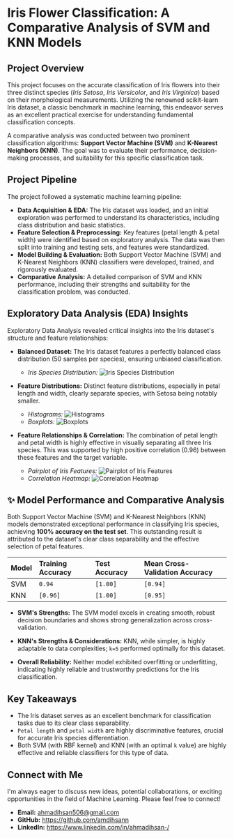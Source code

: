# Iris Flower Classification: A Comparative Analysis of SVM and KNN Models

## Project Overview

This project focuses on the accurate classification of Iris flowers into their three distinct species (*Iris Setosa*, *Iris Versicolor*, and *Iris Virginica*) based on their morphological measurements. Utilizing the renowned scikit-learn Iris dataset, a classic benchmark in machine learning, this endeavor serves as an excellent practical exercise for understanding fundamental classification concepts.

A comparative analysis was conducted between two prominent classification algorithms: **Support Vector Machine (SVM)** and **K-Nearest Neighbors (KNN)**. The goal was to evaluate their performance, decision-making processes, and suitability for this specific classification task.

## Project Pipeline

The project followed a systematic machine learning pipeline:

* **Data Acquisition & EDA:** The Iris dataset was loaded, and an initial exploration was performed to understand its characteristics, including class distribution and basic statistics.
* **Feature Selection & Preprocessing:** Key features (petal length & petal width) were identified based on exploratory analysis. The data was then split into training and testing sets, and features were standardized.
* **Model Building & Evaluation:** Both Support Vector Machine (SVM) and K-Nearest Neighbors (KNN) classifiers were developed, trained, and rigorously evaluated.
* **Comparative Analysis:** A detailed comparison of SVM and KNN performance, including their strengths and suitability for the classification problem, was conducted.

## Exploratory Data Analysis (EDA) Insights

Exploratory Data Analysis revealed critical insights into the Iris dataset's structure and feature relationships:

* **Balanced Dataset:** The Iris dataset features a perfectly balanced class distribution (50 samples per species), ensuring unbiased classification.
    * *Iris Species Distribution:*
        ![Iris Species Distribution](https://github.com/user-attachments/assets/4688b359-1f42-427d-9e8a-90f017e6e560)

* **Feature Distributions:** Distinct feature distributions, especially in petal length and width, clearly separate species, with Setosa being notably smaller.
    * *Histograms:*
        ![Histograms](https://github.com/user-attachments/assets/9a3ebb75-e0ea-466b-8712-97aa6400cb61)
    * *Boxplots:*
        ![Boxplots](https://github.com/user-attachments/assets/0827ad11-19bf-41c4-a50d-91e23a97182a)

* **Feature Relationships & Correlation:** The combination of petal length and petal width is highly effective in visually separating all three Iris species. This was supported by high positive correlation (0.96) between these features and the target variable.
    * *Pairplot of Iris Features:*
        ![Pairplot of Iris Features](https://github.com/user-attachments/assets/db6900ea-3a64-485e-9bc9-9d51a5de1b38)
    * *Correlation Heatmap:*
        ![Correlation Heatmap](https://github.com/user-attachments/assets/7b549f44-1eea-4eef-834a-5fbca5021f60)


## ✨ Model Performance and Comparative Analysis

Both Support Vector Machine (SVM) and K-Nearest Neighbors (KNN) models demonstrated exceptional performance in classifying Iris species, achieving **100% accuracy on the test set**. This outstanding result is attributed to the dataset's clear class separability and the effective selection of petal features.

| Model | Training Accuracy | Test Accuracy | Mean Cross-Validation Accuracy |
| :---- | :---------------- | :------------ | :----------------------------- |
| SVM   | `0.94` | `[1.00]` | `[0.94]` |
| KNN   | `[0.96]` | `[1.00]` | `[0.95]` |


* **SVM's Strengths:** The SVM model excels in creating smooth, robust decision boundaries and shows strong generalization across cross-validation.

* **KNN's Strengths & Considerations:** KNN, while simpler, is highly adaptable to data complexities; `k=5` performed optimally for this dataset.

* **Overall Reliability:** Neither model exhibited overfitting or underfitting, indicating highly reliable and trustworthy predictions for the Iris classification.

## Key Takeaways

* The Iris dataset serves as an excellent benchmark for classification tasks due to its clear class separability.
* `Petal length` and `petal width` are highly discriminative features, crucial for accurate Iris species differentiation.
* Both SVM (with RBF kernel) and KNN (with an optimal `k` value) are highly effective and reliable classifiers for this type of data.

## Connect with Me

I'm always eager to discuss new ideas, potential collaborations, or exciting opportunities in the field of Machine Learning. Please feel free to connect!

* **Email:** ahmadihsan506@gmail.com
* **GitHub:** https://github.com/amdihsann 
* **LinkedIn:** https://www.linkedin.com/in/ahmadihsan-/ 
